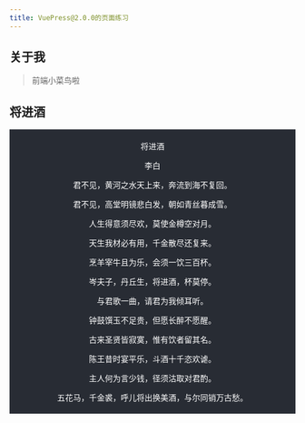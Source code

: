 ```yaml
---
title: VuePress@2.0.0的页面练习
---
```


## 关于我
> 前端小菜鸟啦

## 将进酒
<div style="
padding: 5px 0;
ont-size: 1.2rem; 
font-family: 仿宋; 
text-align: center;
background-color: #282c34;
color: #fff">
<p>将进酒</p>
<p>李白</p>
<p>君不见，黄河之水天上来，奔流到海不复回。</p>
<p>君不见，高堂明镜悲白发，朝如青丝暮成雪。</p>
<p>人生得意须尽欢，莫使金樽空对月。</p>
<p>天生我材必有用，千金散尽还复来。</p>
<p>烹羊宰牛且为乐，会须一饮三百杯。</p>
<p>岑夫子，丹丘生，将进酒，杯莫停。</p>
<p>与君歌一曲，请君为我倾耳听。</p>
<p>钟鼓馔玉不足贵，但愿长醉不愿醒。</p>
<p>古来圣贤皆寂寞，惟有饮者留其名。</p>
<p>陈王昔时宴平乐，斗酒十千恣欢谑。</p>
<p>主人何为言少钱，径须沽取对君酌。</p>
<p>五花马，千金裘，呼儿将出换美酒，与尔同销万古愁。</p>
</div>



